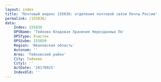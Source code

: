 ```yaml
---
layout: index
title: 'Почтовый индекс 155036: отделение почтовой связи Почты России'
permalink: /155036/
data:
    Index: 155036
    OPSName: 'Тейково Кладовая Хранения Нерозданных По'
    OPSType: Участок
    OPSSubm: 155059
    Region: 'Ивановская область'
    Autonom: ''
    Area: 'Тейковский район'
    City: Тейково
    City1: ''
    ActDate: '20170925'
    IndexOld: ''
---
```

